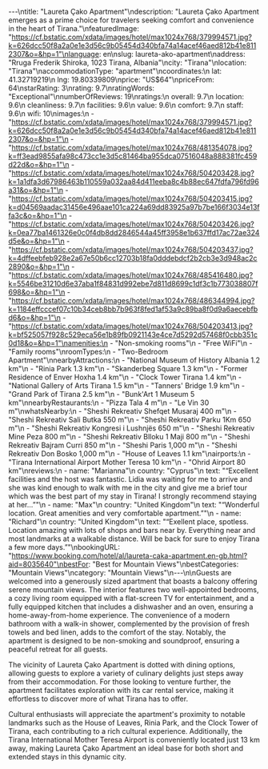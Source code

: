 ---\ntitle: "Laureta Çako Apartment"\ndescription: "Laureta Çako Apartment emerges as a prime choice for travelers seeking comfort and convenience in the heart of Tirana."\nfeaturedImage: "https://cf.bstatic.com/xdata/images/hotel/max1024x768/379994571.jpg?k=626dcc50f8a2a0e1e3d56c9b05454d340bfa74a14acef46aed812b41e8112307&o=&hp=1"\nlanguage: en\nslug: laureta-ako-apartment\naddress: "Rruga Frederik Shiroka, 1023 Tirana, Albania"\ncity: "Tirana"\nlocation: "Tirana"\naccommodationType: "apartment"\ncoordinates:\n  lat: 41.32719219\n  lng: 19.80339809\nprice: "US$64"\npriceFrom: 64\nstarRating: 3\nrating: 9.7\nratingWords: "Exceptional"\nnumberOfReviews: 19\nratings:\n  overall: 9.7\n  location: 9.6\n  cleanliness: 9.7\n  facilities: 9.6\n  value: 9.6\n  comfort: 9.7\n  staff: 9.6\n  wifi: 10\nimages:\n  - "https://cf.bstatic.com/xdata/images/hotel/max1024x768/379994571.jpg?k=626dcc50f8a2a0e1e3d56c9b05454d340bfa74a14acef46aed812b41e8112307&o=&hp=1"\n  - "https://cf.bstatic.com/xdata/images/hotel/max1024x768/481354078.jpg?k=ff3ead9855afa98c473cc1e3d5c81464ba955dca07516048a888381fc459d22d&o=&hp=1"\n  - "https://cf.bstatic.com/xdata/images/hotel/max1024x768/504203428.jpg?k=1a1dfa3d67986463b110559a032aa84d411eeba8c4b88ec647fdfa796fd96a31&o=&hp=1"\n  - "https://cf.bstatic.com/xdata/images/hotel/max1024x768/504203415.jpg?k=d04569aadac31456e496aae101ca224a69dd83925a97b7be166f3034e13ffa3c&o=&hp=1"\n  - "https://cf.bstatic.com/xdata/images/hotel/max1024x768/504203426.jpg?k=0ea77ba1461326e0c0f4db8dd2846544a45ff3958e1b637ffd17ac72ae324d5e&o=&hp=1"\n  - "https://cf.bstatic.com/xdata/images/hotel/max1024x768/504203437.jpg?k=4dffeebfeb928e2a67e50b6cc12703b18fa0dddebdcf2b2cb3e3d948ac2c2890&o=&hp=1"\n  - "https://cf.bstatic.com/xdata/images/hotel/max1024x768/485416480.jpg?k=5546be31210d6e37aba1f84831d992ebe7d811d8699c1df3c1b773038807f698&o=&hp=1"\n  - "https://cf.bstatic.com/xdata/images/hotel/max1024x768/486344994.jpg?k=1184effcccef07c10b34ceb8bb7b963f8fed1af53a9c89ba8f0d9a6aecebfbd6&o=&hp=1"\n  - "https://cf.bstatic.com/xdata/images/hotel/max1024x768/504203413.jpg?k=bf525057f928c529eca56e1b89fb0921143e4ce7d5292d57468f0cbb351c0d18&o=&hp=1"\namenities:\n  - "Non-smoking rooms"\n  - "Free WiFi"\n  - "Family rooms"\nroomTypes:\n  - "Two-Bedroom Apartment"\nnearbyAttractions:\n  - "National Museum of History Albania 1.2 km"\n  - "Rinia Park 1.3 km"\n  - "Skanderbeg Square 1.3 km"\n  - "Former Residence of Enver Hoxha 1.4 km"\n  - "Clock Tower Tirana 1.4 km"\n  - "National Gallery of Arts Tirana 1.5 km"\n  - "Tanners' Bridge 1.9 km"\n  - "Grand Park of Tirana 2.5 km"\n  - "Bunk'Art 1 Museum 5 km"\nnearbyRestaurants:\n  - "Pizza Tala 4 m"\n  - "Le Vin 30 m"\nwhatsNearby:\n  - "Sheshi Rekreativ Shefqet Musaraj 400 m"\n  - "Sheshi Rekreativ Sali Butka 550 m"\n  - "Sheshi Rekreativ Parku 1Km 650 m"\n  - "Sheshi Rekreativ Kongresi i Lushnjës 650 m"\n  - "Sheshi Rekreativ Mine Peza 800 m"\n  - "Sheshi Rekreativ Blloku 1 Maji 800 m"\n  - "Sheshi Rekreativ Bajram Curri 850 m"\n  - "Sheshi Paris 1,000 m"\n  - "Sheshi Rekreativ Don Bosko 1,000 m"\n  - "House of Leaves 1.1 km"\nairports:\n  - "Tirana International Airport Mother Teresa 10 km"\n  - "Ohrid Airport 80 km"\nreviews:\n  - name: "Marianna"\n    country: "Cyprus"\n    text: "“Excellent facilities and the host was fantastic. Lidia was waiting for me to arrive and she was kind enough to walk with me in the city and give me a brief tour which was the best part of my stay in Tirana! I strongly recommend staying at her...”"\n  - name: "Max"\n    country: "United Kingdom"\n    text: "“Wonderful location. Great amenities and very comfortable apartment.”"\n  - name: "Richard"\n    country: "United Kingdom"\n    text: "“Exellent place, spotless. Location amazing with lots of shops and bars near by. Everything near and most landmarks at a walkable distance. Will be back for sure to enjoy Tirana a few more days.”"\nbookingURL: "https://www.booking.com/hotel/al/laureta-caka-apartment.en-gb.html?aid=8035640"\nbestFor: "Best for Mountain Views"\nbestCategories: "Mountain Views"\ncategory: "Mountain Views"\n---\n\nGuests are welcomed into a generously sized apartment that boasts a balcony offering serene mountain views. The interior features two well-appointed bedrooms, a cozy living room equipped with a flat-screen TV for entertainment, and a fully equipped kitchen that includes a dishwasher and an oven, ensuring a home-away-from-home experience. The convenience of a modern bathroom with a walk-in shower, complemented by the provision of fresh towels and bed linen, adds to the comfort of the stay. Notably, the apartment is designed to be non-smoking and soundproof, ensuring a peaceful retreat for all guests.

The vicinity of Laureta Çako Apartment is dotted with dining options, allowing guests to explore a variety of culinary delights just steps away from their accommodation. For those looking to venture further, the apartment facilitates exploration with its car rental service, making it effortless to discover more of what Tirana has to offer.

Cultural enthusiasts will appreciate the apartment's proximity to notable landmarks such as the House of Leaves, Rinia Park, and the Clock Tower of Tirana, each contributing to a rich cultural experience. Additionally, the Tirana International Mother Teresa Airport is conveniently located just 13 km away, making Laureta Çako Apartment an ideal base for both short and extended stays in this dynamic city.